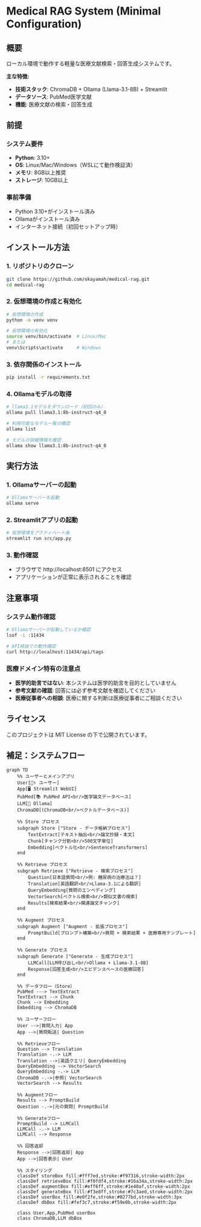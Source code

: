 # Medical RAG System (Minimal Configuration)

## 概要

ローカル環境で動作する軽量な医療文献検索・回答生成システムです。

**主な特徴:**
- **技術スタック**: ChromaDB + Ollama (Llama-3.1-8B) + Streamlit
- **データソース**: PubMed医学文献
- **機能**: 医療文献の検索・回答生成

## 前提

### システム要件
- **Python**: 3.10+
- **OS**: Linux/Mac/Windows（WSLにて動作検証済）
- **メモリ**: 8GB以上推奨
- **ストレージ**: 10GB以上

### 事前準備
- Python 3.10+がインストール済み
- Ollamaがインストール済み
- インターネット接続（初回セットアップ時）

## インストール方法

### 1. リポジトリのクローン
```bash
git clone https://github.com/okayamah/medical-rag.git
cd medical-rag
```

### 2. 仮想環境の作成と有効化
```bash
# 仮想環境の作成
python -m venv venv

# 仮想環境の有効化
source venv/bin/activate  # Linux/Mac
# または
venv\Scripts\activate     # Windows
```

### 3. 依存関係のインストール
```bash
pip install -r requirements.txt
```

### 4. Ollamaモデルの取得
```bash
# llama3.1モデルをダウンロード（初回のみ）
ollama pull llama3.1:8b-instruct-q4_0

# 利用可能なモデル一覧の確認
ollama list

# モデルの詳細情報を確認
ollama show llama3.1:8b-instruct-q4_0
```

## 実行方法

### 1. Ollamaサーバーの起動
```bash
# Ollamaサーバーを起動
ollama serve
```

### 2. Streamlitアプリの起動
```bash
# 仮想環境をアクティベート後
streamlit run src/app.py
```

### 3. 動作確認
- ブラウザで http://localhost:8501 にアクセス
- アプリケーションが正常に表示されることを確認

## 注意事項

### システム動作確認
```bash
# Ollamaサーバーが起動しているか確認
lsof -i :11434

# API経由での動作確認
curl http://localhost:11434/api/tags
```

### 医療ドメイン特有の注意点
- **医学的助言ではない**: 本システムは医学的助言を目的としていません
- **参考文献の確認**: 回答には必ず参考文献を確認してください
- **医療従事者への相談**: 医療に関する判断は医療従事者にご相談ください

## ライセンス

このプロジェクトは MIT License の下で公開されています。

## 補足：システムフロー
```mermaid
graph TD
    %% ユーザーとメインアプリ
    User[👨‍⚕️ ユーザー] 
    App[🖥️ Streamlit WebUI]
    PubMed[📚 PubMed API<br/>医学論文データベース]
    LLM[🤖 Ollama]
    ChromaDB[(ChromaDB<br/>ベクトルデータベース)]
    
    %% Store プロセス
    subgraph Store ["Store - データ格納プロセス"]
        TextExtract[テキスト抽出<br/>論文抄録・本文]
        Chunk[チャンク分割<br/>500文字単位]
        Embedding[ベクトル化<br/>SentenceTransformers]
    end
    
    %% Retrieve プロセス
    subgraph Retrieve ["Retrieve - 検索プロセス"]
        Question[日本語質問<br/>例: 糖尿病の治療法は？]
        Translation[英語翻訳<br/>Llama-3.1による翻訳]
        QueryEmbedding[質問のエンベディング]
        VectorSearch[ベクトル検索<br/>類似文書の検索]
        Results[検索結果<br/>関連論文チャンク]
    end
    
    %% Augment プロセス
    subgraph Augment ["Augment - 拡張プロセス"]
        PromptBuild[プロンプト構築<br/>質問 + 検索結果 + 医療専用テンプレート]
    end
    
    %% Generate プロセス
    subgraph Generate ["Generate - 生成プロセス"]
        LLMCall[LLM呼び出し<br/>Ollama + Llama-3.1-8B]
        Response[回答生成<br/>エビデンスベースの医療回答]
    end
    
    %% データフロー（Store）
    PubMed ---> TextExtract
    TextExtract --> Chunk
    Chunk --> Embedding
    Embedding --> ChromaDB
    
    %% ユーザーフロー
    User -->|質問入力| App
    App -->|質問転送| Question
    
    %% Retrieveフロー
    Question --> Translation
    Translation -.-> LLM
    Translation -->|英語クエリ| QueryEmbedding
    QueryEmbedding --> VectorSearch
    QueryEmbedding -.-> LLM
    ChromaDB -.->|参照| VectorSearch
    VectorSearch --> Results
    
    %% Augmentフロー
    Results --> PromptBuild
    Question -.->|元の質問| PromptBuild
    
    %% Generateフロー
    PromptBuild --> LLMCall
    LLMCall -.-> LLM
    LLMCall --> Response
    
    %% 回答返却
    Response -->|回答返却| App
    App -->|回答表示| User
    
    %% スタイリング
    classDef storeBox fill:#fff7ed,stroke:#f97316,stroke-width:2px
    classDef retrieveBox fill:#f0fdf4,stroke:#16a34a,stroke-width:2px
    classDef augmentBox fill:#eff6ff,stroke:#1e40af,stroke-width:2px
    classDef generateBox fill:#f3e8ff,stroke:#7c3aed,stroke-width:2px
    classDef userBox fill:#e0f2fe,stroke:#0277bd,stroke-width:3px
    classDef dbBox fill:#fef3c7,stroke:#f59e0b,stroke-width:2px
    
    class User,App,PubMed userBox
    class ChromaDB,LLM dbBox
```